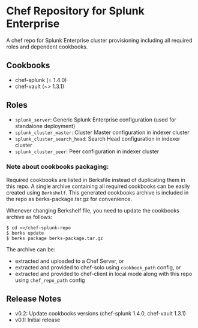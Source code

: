 # Chef Repository for Splunk Enterprise

A chef repo for Splunk Enterprise cluster provisioning including all required roles and dependent cookbooks.

## Cookbooks
* chef-splunk (= 1.4.0)
* chef-vault (~> 1.3.1)

## Roles
* `splunk_server`: Generic Splunk Enterprise configuration (used for standalone deployment)
* `splunk_cluster_master`: Cluster Master configuration in indexer cluster
* `splunk_cluster_search_head`: Search Head configuration in indexer cluster
* `splunk_cluster_peer`: Peer configuration in indexer cluster

### Note about cookbooks packaging:
Required cookbooks are listed in Berksfile instead of duplicating them in this repo.
A single archive containing all required cookbooks can be easily created using `Berkshelf`.
This generated cookbooks archive is included in the repo as berks-package.tar.gz for convenience.

Whenever changing Berkshelf file, you need to update the cookbooks archive as follows:

    $ cd <>/chef-splunk-repo
    $ berks update
    $ berks package berks-package.tar.gz

The archive can be:
* extracted and uploaded to a Chef Server, or
* extracted and provided to chef-solo using `cookbook_path` config, or
* extracted and provided to chef-client in local mode along with this repo using `chef_repo_path` config

## Release Notes

* v0.2: Update cookbooks versions (chef-splunk 1.4.0, chef-vault 1.3.1)
* v0.1: Initial release







